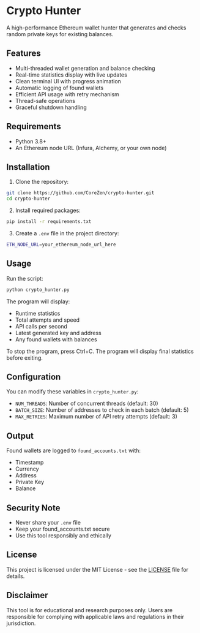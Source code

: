# Crypto Hunter

A high-performance Ethereum wallet hunter that generates and checks random private keys for existing balances.

## Features

- Multi-threaded wallet generation and balance checking
- Real-time statistics display with live updates
- Clean terminal UI with progress animation
- Automatic logging of found wallets
- Efficient API usage with retry mechanism
- Thread-safe operations
- Graceful shutdown handling

## Requirements

- Python 3.8+
- An Ethereum node URL (Infura, Alchemy, or your own node)

## Installation

1. Clone the repository:
```bash
git clone https://github.com/CoreZen/crypto-hunter.git
cd crypto-hunter
```

2. Install required packages:
```bash
pip install -r requirements.txt
```

3. Create a `.env` file in the project directory:
```bash
ETH_NODE_URL=your_ethereum_node_url_here
```

## Usage

Run the script:
```bash
python crypto_hunter.py
```

The program will display:
- Runtime statistics
- Total attempts and speed
- API calls per second
- Latest generated key and address
- Any found wallets with balances

To stop the program, press Ctrl+C. The program will display final statistics before exiting.

## Configuration

You can modify these variables in `crypto_hunter.py`:
- `NUM_THREADS`: Number of concurrent threads (default: 30)
- `BATCH_SIZE`: Number of addresses to check in each batch (default: 5)
- `MAX_RETRIES`: Maximum number of API retry attempts (default: 3)

## Output

Found wallets are logged to `found_accounts.txt` with:
- Timestamp
- Currency
- Address
- Private Key
- Balance

## Security Note

- Never share your `.env` file
- Keep your found_accounts.txt secure
- Use this tool responsibly and ethically

## License

This project is licensed under the MIT License - see the [LICENSE](LICENSE) file for details.

## Disclaimer

This tool is for educational and research purposes only. Users are responsible for complying with applicable laws and regulations in their jurisdiction. 
